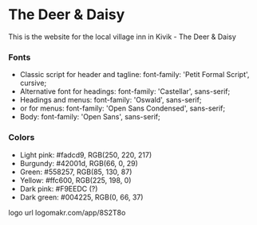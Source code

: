 # The Deer & Daisy
This is the website for the local village inn in Kivik - The Deer & Daisy

### Fonts
- Classic script for header and tagline: font-family: 'Petit Formal Script', cursive;
- Alternative font for headings: font-family: 'Castellar', sans-serif;
- Headings and menus: font-family: 'Oswald', sans-serif;
- or for menus: font-family: 'Open Sans Condensed', sans-serif;
- Body: font-family: 'Open Sans', sans-serif;

### Colors
- Light pink: #fadcd9, RGB(250, 220, 217)
- Burgundy: #42001d, RGB(66, 0, 29)
- Green: #558257, RGB(85, 130, 87)
- Yellow: #ffc600, RGB(225, 198, 0)
- Dark pink: #F9EEDC (?)
- Dark green: #004225, RGB(0, 66, 37)

logo url logomakr.com/app/8S2T8o
